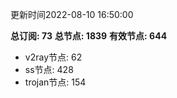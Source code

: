 更新时间2022-08-10 16:50:00

**总订阅: 73**
**总节点: 1839**
**有效节点: 644**
- v2ray节点: 62
- ss节点: 428
- trojan节点: 154
